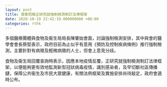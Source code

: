```yaml
---
layout: post
title: 食衞局稱正研究就強制檢測制訂法律框架
date: 2020-10-19 22:42:19.000000000 +08:00
categories: rthk
---
```


多個醫療團體與食物及衞生局局長陳肇始會面，討論強制檢測安排，其中與會的醫學會會長蔡堅表示，政府目前為止似乎有意用《預防及控制疾病條例》推行強制檢測，主要針對有病徵及輕微病徵的人士，但會上意見分歧。

食物及衞生局回覆查詢時表示，因應本地疫情反覆，正研究就強制檢測制訂法律框架，以便能夠更有效地監測新型冠狀病毒疫情，識別感染者，及早切斷社區傳播鏈，保障公共衞生及市民大眾健康，有關法例框架及實施安排尚待敲定，政府會適時公布。
